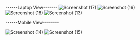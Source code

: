 ------Laptop View-------
![Screenshot (17)](https://github.com/user-attachments/assets/749ef2bf-36c0-4830-8a80-42c861a93e70)
![Screenshot (16)](https://github.com/user-attachments/assets/f405ff1b-3168-49b5-8aab-829ded215d54)
![Screenshot (18)](https://github.com/user-attachments/assets/9a508089-7a78-4c55-b82d-f44ddbbb04d6)
![Screenshot (13)](https://github.com/user-attachments/assets/66545e52-0e17-44d8-8855-2550b5b55043)


------Mobile View--------

![Screenshot (14)](https://github.com/user-attachments/assets/fbec35c6-89a4-448e-a9c1-856124bb28a5)
![Screenshot (15)](https://github.com/user-attachments/assets/f4ec48db-e8f9-4119-87ca-8b642becc6ec)
